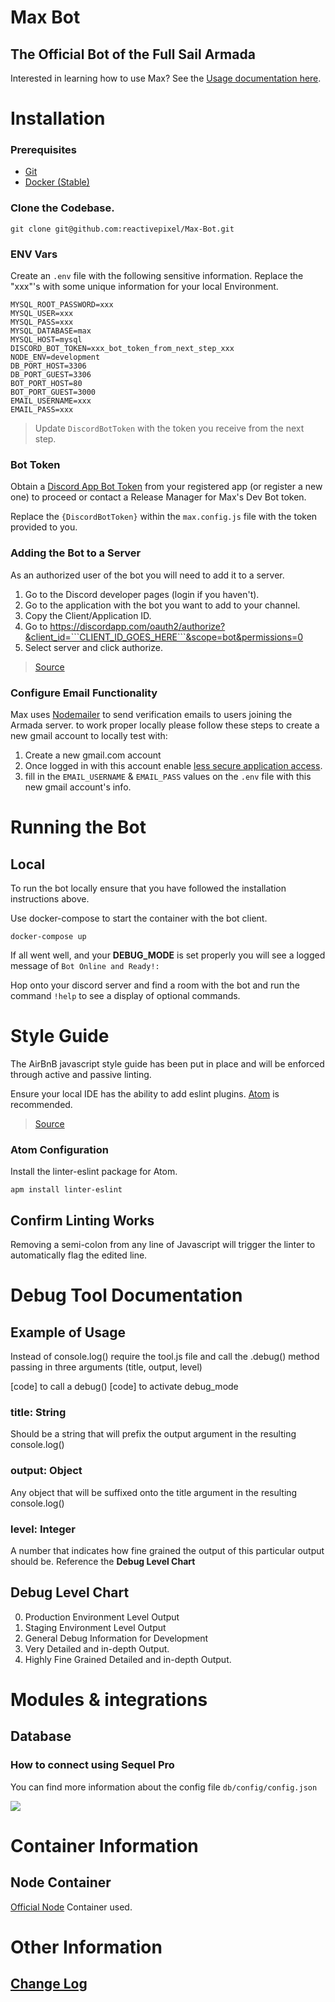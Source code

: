 # Max Bot

## The Official Bot of the Full Sail Armada

Interested in learning how to use Max? See the [Usage documentation here](usage.md).

# Installation

### Prerequisites

* [Git](https://git-scm.com/downloads)
* [Docker (Stable)](https://docs.docker.com/docker-for-mac/install/)

### Clone the Codebase.

```
git clone git@github.com:reactivepixel/Max-Bot.git
```

### ENV Vars

Create an `.env` file with the following sensitive information. Replace the "xxx"'s with some unique information for your local Environment.

```
MYSQL_ROOT_PASSWORD=xxx
MYSQL_USER=xxx
MYSQL_PASS=xxx
MYSQL_DATABASE=max
MYSQL_HOST=mysql
DISCORD_BOT_TOKEN=xxx_bot_token_from_next_step_xxx
NODE_ENV=development
DB_PORT_HOST=3306
DB_PORT_GUEST=3306
BOT_PORT_HOST=80
BOT_PORT_GUEST=3000
EMAIL_USERNAME=xxx
EMAIL_PASS=xxx
```

> Update `DiscordBotToken` with the token you receive from the next step.

### Bot Token

Obtain a [Discord App Bot Token](https://discordapp.com/developers/applications/me) from your registered app (or register a new one) to proceed or contact a Release Manager for Max's Dev Bot token.

Replace the `{DiscordBotToken}` within the `max.config.js` file with the token provided to you.

### Adding the Bot to a Server

As an authorized user of the bot you will need to add it to a server.

1.  Go to the Discord developer pages (login if you haven't).
1.  Go to the application with the bot you want to add to your channel.
1.  Copy the Client/Application ID.
1.  Go to https://discordapp.com/oauth2/authorize?&client_id=```CLIENT_ID_GOES_HERE```&scope=bot&permissions=0
1.  Select server and click authorize.

> [Source](https://stackoverflow.com/questions/37689289/joining-a-server-with-the-discord-python-api)

### Configure Email Functionality

Max uses [Nodemailer](https://nodemailer.com/about/) to send verification emails to users joining the Armada server. to work proper locally please follow these steps to create a new gmail account to locally test with:

1.  Create a new gmail.com account
2.  Once logged in with this account enable [less secure application access](https://myaccount.google.com/u/1/lesssecureapps?pageId=none&pli=1).
3.  fill in the `EMAIL_USERNAME` & `EMAIL_PASS` values on the `.env` file with this new gmail account's info.

# Running the Bot

## Local

To run the bot locally ensure that you have followed the installation instructions above.

Use docker-compose to start the container with the bot client.

```
docker-compose up
```

If all went well, and your **DEBUG_MODE** is set properly you will see a logged message of `Bot Online and Ready!:`

Hop onto your discord server and find a room with the bot and run the command `!help` to see a display of optional commands.

# Style Guide

The AirBnB javascript style guide has been put in place and will be enforced through active and passive linting.

Ensure your local IDE has the ability to add eslint plugins. [Atom](https://atom.io) is recommended.

> [Source](https://github.com/airbnb/javascript/tree/master/packages/eslint-config-airbnb#eslint-config-airbnb-1)

### Atom Configuration

Install the linter-eslint package for Atom.

```
apm install linter-eslint
```

## Confirm Linting Works

Removing a semi-colon from any line of Javascript will trigger the linter to automatically flag the edited line.

# Debug Tool Documentation

## Example of Usage

Instead of console.log() require the tool.js file
and call the .debug() method passing in three arguments
(title, output, level)

[code] to call a debug()
[code] to activate debug_mode

### title: String

Should be a string that will prefix the output
argument in the resulting console.log()

### output: Object

Any object that will be suffixed onto the title
argument in the resulting console.log()

### level: Integer

A number that indicates how fine grained the output
of this particular output should be. Reference the **Debug Level Chart**

## Debug Level Chart

0.  Production Environment Level Output
1.  Staging Environment Level Output
1.  General Debug Information for Development
1.  Very Detailed and in-depth Output.
1.  Highly Fine Grained Detailed and in-depth Output.

# Modules & integrations

## Database

### How to connect using Sequel Pro

You can find more information about the config file `db/config/config.json`

![](https://preview.ibb.co/d07YOG/Screen_Shot_2017_11_10_at_2_49_46_PM.png)

# Container Information

## Node Container

[Official Node](https://hub.docker.com/_/node/) Container used.

# Other Information

## [Change Log](changelog.md)
